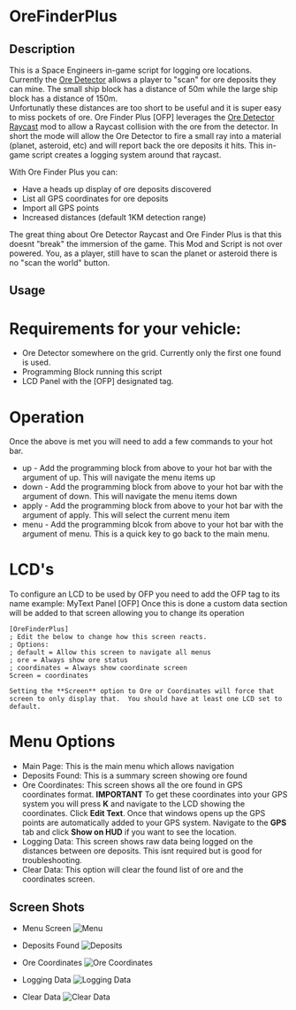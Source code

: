 # OreFinderPlus
## Description
 This is a Space Engineers in-game script for logging ore locations.  Currently the [Ore Detector](https://github.com/malware-dev/MDK-SE/wiki/Sandbox.ModAPI.Ingame.IMyOreDetector) allows a player to "scan" for ore deposits they can mine.
 The small ship block has a distance of 50m while the large ship block has a distance of 150m.  
 Unfortunatly these distances are too short to be useful and it is super easy to miss pockets of ore.  Ore Finder Plus [OFP] leverages the [Ore Detector Raycast](https://steamcommunity.com/sharedfiles/filedetails/?id=1967157772) mod to allow a Raycast collision with the ore from the detector.  In short the mode will allow the Ore Detector to fire a 
 small ray into a material (planet, asteroid, etc) and will report back the ore deposits it hits.  This in-game script creates a logging system around that raycast.

 With Ore Finder Plus you can:
 * Have a heads up display of ore deposits discovered
 * List all GPS coordinates for ore deposits
 * Import all GPS points
 * Increased distances (default 1KM detection range)

 The great thing about Ore Detector Raycast and Ore Finder Plus is that this doesnt "break" the immersion of the game.  This Mod and Script is not over powered.  You, as a player, still have to scan the planet or asteroid there is no "scan the world" button.

 ## Usage
 # Requirements for your vehicle:
 * Ore Detector somewhere on the grid.  Currently only the first one found is used.
 * Programming Block running this script
 * LCD Panel with the [OFP] designated tag.

 # Operation
 Once the above is met you will need to add a few commands to your hot bar.
 * up - Add the programming block from above to your hot bar with the argument of up.  This will navigate the menu items up
 * down - Add the programming block from above to your hot bar with the argument of down.  This will navigate the menu items down
 * apply - Add the programming block from above to your hot bar with the argument of apply.  This will select the current menu item
 * menu - Add the programming blcok from above to your hot bar with the argument of menu.  This is a quick key to go back to the main menu.
  # LCD's
  To configure an LCD to be used by OFP you need to add the OFP tag to its name
  example: MyText Panel [OFP]
  Once this is done a custom data section will be added to that screen allowing you to change its operation
```
[OreFinderPlus]
; Edit the below to change how this screen reacts.
; Options:
; default = Allow this screen to navigate all menus
; ore = Always show ore status
; coordinates = Always show coordinate screen
Screen = coordinates
```    


    
    Setting the **Screen** option to Ore or Coordinates will force that screen to only display that.  You should have at least one LCD set to default.


 # Menu Options
 * Main Page: This is the main menu which allows navigation
 * Deposits Found: This is a summary screen showing ore found
 * Ore Coordinates: This screen shows all the ore found in GPS coordinates format.  **IMPORTANT** To get these coordinates into your GPS system you will press **K** and navigate to the LCD showing the coordinates.  Click **Edit Text**.  Once that windows opens up the GPS points are automatically added to your GPS system.  Navigate to the **GPS** tab and click **Show on HUD** if you want to see  the location.
 * Logging Data: This screen shows raw data being logged on the distances between ore deposits.  This isnt required but is good for troubleshooting.
 * Clear Data: This option will clear the found list of ore and the coordinates screen.

 ## Screen Shots
 * Menu Screen
 ![Menu](https://github.com/dlaflotte/OreFinderPlus/blob/master/images/menu.png?raw=true)
 
 * Deposits Found
 ![Deposits](https://github.com/dlaflotte/OreFinderPlus/blob/master/images/Deposits%20Found.PNG?raw=true)
 
 * Ore Coordinates
 ![Ore Coordinates](https://github.com/dlaflotte/OreFinderPlus/blob/master/images/Ore%20Coordinates.PNG?raw=true)

 * Logging Data
 ![Logging Data](https://github.com/dlaflotte/OreFinderPlus/blob/master/images/Logging%20Data.PNG?raw=true)

 * Clear Data
 ![Clear Data](https://github.com/dlaflotte/OreFinderPlus/blob/master/images/Clear%20Data.PNG?raw=true)

